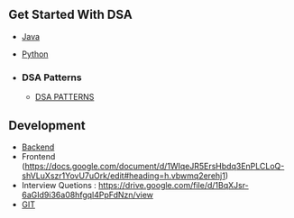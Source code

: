 
## Get Started With DSA

- [Java](Java/README.md)
- [Python](Python/README.md)


- ### DSA Patterns
  - [DSA PATTERNS](https://drive.google.com/file/d/1le20ilgZFn8Jy9RYUPaamOhm-3kpBhao/view?usp=sharing)

## Development 
 - [Backend](Development/Backend/README.md) 
 - Frontend (https://docs.google.com/document/d/1WIqeJR5ErsHbdq3EnPLCLoQ-shVLuXszr1YovU7uOrk/edit#heading=h.vbwmq2erehj1)
 - Interview Quetions : https://drive.google.com/file/d/1BqXJsr-6aGId9i36a08hfgql4PpFdNzn/view
 - [GIT](https://drive.google.com/file/d/1ZFvKEl7ukW1wx_yAa55gR808eQ9HkUzF/view?usp=sharing)
